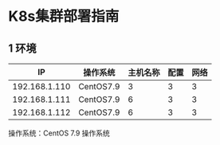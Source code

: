 # K8s集群部署指南
## 1 环境

|       IP       |   操作系统  | 主机名称 | 配置 | 网络 |
|----------------|-------------|-----|-----|-----|
|  192.168.1.110 |  CentOS7.9  |  3  |3  |3  |
|  192.168.1.111 |  CentOS7.9  |  6  |3  |3  |
|  192.168.1.112 |  CentOS7.9  |  6  |3  |3  |

操作系统：CentOS 7.9
操作系统
